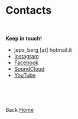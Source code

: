# Contacts
<br>

**Keep in touch!**
<br>
- jeps_berg [at] hotmail.it
- [Instagram](https://www.instagram.com/giuseppe.berg/)
- [Facebook](https://www.facebook.com/giuseppe.bergamino.5)
- [SoundCloud](https://soundcloud.com/g-brg)
- [YouTube](https://www.youtube.com/channel/UC0qB6gkVvQlkcTRl9dZjJSw)


  

<p><br></p>
<p><br></p>


Back [Home](https://giuseppebergamino.github.io/Home/)


